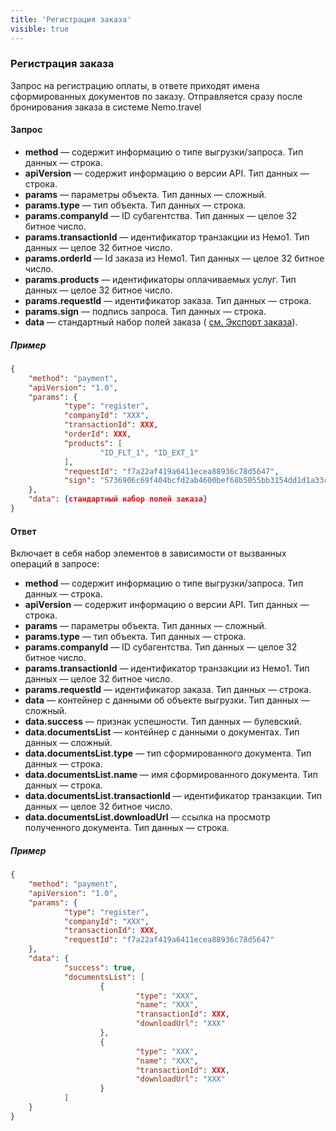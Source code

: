 ```yaml
---
title: 'Регистрация заказа'
visible: true
---
```


### Регистрация заказа

Запрос на регистрацию оплаты, в ответе приходят имена сформированных документов по заказу. Отправляется сразу после бронирования заказа в системе Nemo.travel

#### Запрос

-   **method** — содержит информацию о типе выгрузки/запроса. Тип данных — строка.
-   **apiVersion** — содержит информацию о версии API. Тип данных — строка. 
-   **params** — параметры объекта. Тип данных — сложный.
-   **params.type** — тип объекта. Тип данных — строка.
-   **params.companyId** — ID субагентства. Тип данных — целое 32 битное число.
-   **params.transactionId** — идентификатор транзакции из Немо1. Тип данных — целое 32 битное число. 
-   **params.orderId** — Id заказа из Немо1. Тип данных — целое 32 битное число.
-   **params.products** — идентификаторы оплачиваемых услуг. Тип данных — целое 32 битное число.
-   **params.requestId** — идентификатор заказа. Тип данных — строка.
-   **params.sign** — подпись запроса. Тип данных — строка.
-   **data** — стандартный набор полей заказа ( [см. Экспорт заказа](/nemo-backoffice-api/json_api/order_export)).

##### Пример
```json
{
    "method": "payment",
    "apiVersion": "1.0",
    "params": {
        	"type": "register",
        	"companyId": "XXX",
        	"transactionId": XXX,
        	"orderId": XXX,
        	"products": [
                	"ID_FLT_1", "ID_EXT_1"
        	],
        	"requestId": "f7a22af419a6411ecea88936c78d5647",
        	"sign": "5736906c69f404bcfd2ab4600bef68b5055bb3154dd1d1a33ca6d0c9618c59b7"
    },
    "data": {стандартный набор полей заказа}
}
```

#### Ответ

Включает в себя набор элементов в зависимости от вызванных операций в запросе:

-   **method** — содержит информацию о типе выгрузки/запроса. Тип данных — строка.
-   **apiVersion** — содержит информацию о версии API. Тип данных — строка. 
-   **params** — параметры объекта. Тип данных — сложный.
-   **params.type** — тип объекта. Тип данных — строка.
-   **params.companyId** — ID субагентства. Тип данных — целое 32 битное число. 
-   **params.transactionId** — идентификатор транзакции из Немо1. Тип данных — целое 32 битное число.
-   **params.requestId** — идентификатор заказа. Тип данных — строка.
-   **data** — контейнер с данными об объекте выгрузки. Тип данных — сложный.
-   **data.success** — признак успешности. Тип данных — булевский.
-   **data.documentsList** — контейнер с данными о документах. Тип данных — сложный.
-   **data.documentsList.type** — тип сформированного документа. Тип данных — строка.
-   **data.documentsList.name** — имя сформированного документа. Тип данных — строка. 
-   **data.documentsList.transactionId** — идентификатор транзакции. Тип данных — целое 32 битное число.
-   **data.documentsList.downloadUrl** — ссылка на просмотр полученного документа. Тип данных — строка.


##### Пример
```json
{
    "method": "payment",
    "apiVersion": "1.0",
    "params": {
        	"type": "register",
        	"companyId": "XXX",
        	"transactionId": XXX,
        	"requestId": "f7a22af419a6411ecea88936c78d5647"
    },
    "data": {
        	"success": true,
        	"documentsList": [
                	{
                        	"type": "XXX",
                        	"name": "XXX",
                        	"transactionId": XXX,
                        	"downloadUrl": "XXX"
                	},
                	{
                        	"type": "XXX",
                        	"name": "XXX",
                        	"transactionId": XXX,
                        	"downloadUrl": "XXX"
                	}
        	]
    }
}
```
